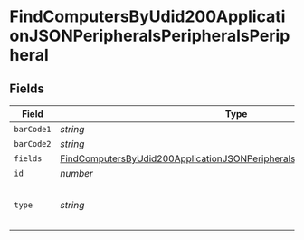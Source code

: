 # FindComputersByUdid200ApplicationJSONPeripheralsPeripheralsPeripheral


## Fields

| Field                                                                                                                                                                                 | Type                                                                                                                                                                                  | Required                                                                                                                                                                              | Description                                                                                                                                                                           | Example                                                                                                                                                                               |
| ------------------------------------------------------------------------------------------------------------------------------------------------------------------------------------- | ------------------------------------------------------------------------------------------------------------------------------------------------------------------------------------- | ------------------------------------------------------------------------------------------------------------------------------------------------------------------------------------- | ------------------------------------------------------------------------------------------------------------------------------------------------------------------------------------- | ------------------------------------------------------------------------------------------------------------------------------------------------------------------------------------- |
| `barCode1`                                                                                                                                                                            | *string*                                                                                                                                                                              | :heavy_minus_sign:                                                                                                                                                                    | N/A                                                                                                                                                                                   |                                                                                                                                                                                       |
| `barCode2`                                                                                                                                                                            | *string*                                                                                                                                                                              | :heavy_minus_sign:                                                                                                                                                                    | N/A                                                                                                                                                                                   |                                                                                                                                                                                       |
| `fields`                                                                                                                                                                              | [FindComputersByUdid200ApplicationJSONPeripheralsPeripheralsPeripheralFields](../../models/operations/findcomputersbyudid200applicationjsonperipheralsperipheralsperipheralfields.md) | :heavy_minus_sign:                                                                                                                                                                    | N/A                                                                                                                                                                                   |                                                                                                                                                                                       |
| `id`                                                                                                                                                                                  | *number*                                                                                                                                                                              | :heavy_minus_sign:                                                                                                                                                                    | N/A                                                                                                                                                                                   | 1                                                                                                                                                                                     |
| `type`                                                                                                                                                                                | *string*                                                                                                                                                                              | :heavy_minus_sign:                                                                                                                                                                    | Name of the peripheral type                                                                                                                                                           | Peripheral Type Name                                                                                                                                                                  |
